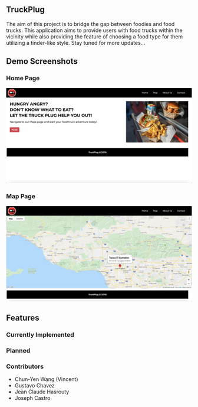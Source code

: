 ## TruckPlug
The aim of this project is to bridge the gap between foodies and food trucks. This application aims to provide users with food trucks within the vicinity while also providing the feature of choosing a food type for them utilizing a tinder-like style. Stay tuned for more updates...

## Demo Screenshots 

### Home Page
![Image of Home Page](https://github.com/JCHasrouty/TruckPlug/blob/master/images/TruckPlug_Home_Page.png)

### Map Page
![Image of Map Page](https://github.com/JCHasrouty/TruckPlug/blob/master/images/TruckPlug_Map_Page.png)

## Features

### Currently Implemented

### Planned

### Contributors
* Chun-Yen Wang (Vincent)
* Gustavo Chavez
* Jean Claude Hasrouty
* Joseph Castro
